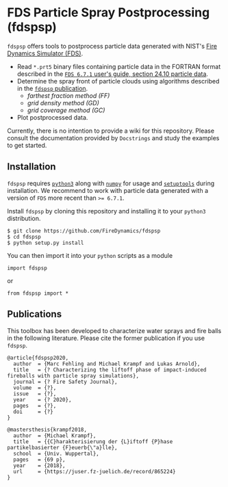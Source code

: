 # FDS Particle Spray Postprocessing (fdspsp)

`fdspsp` offers tools to postprocess particle data generated with NIST's [Fire Dynamics Simulator (FDS)](https://github.com/firemodels/fds).

- Read `*.prt5` binary files containing particle data in the FORTRAN format described in the [`FDS 6.7.1` user's guide, section 24.10 particle data](https://github.com/firemodels/fds/releases/download/FDS6.7.1/FDS_User_Guide.pdf).
- Determine the spray front of particle clouds using algorithms described in the [`fdspsp` publication](https://www.google.com/).
  - *farthest fraction method (FF)*
  - *grid density method (GD)*
  - *grid coverage method (GC)*
- Plot postprocessed data.

Currently, there is no intention to provide a wiki for this repository.
Please consult the documentation provided by `Docstrings` and study the examples to get started.


## Installation

`fdspsp` requires [`python3`](https://www.python.org/) along with [`numpy`](https://numpy.org/) for usage and [`setuptools`](https://github.com/pypa/setuptools) during installation.
We recommend to work with particle data generated with a version of `FDS` more recent than `>= 6.7.1`.

Install `fdspsp` by cloning this repository and installing it to your `python3` distribution.
```
$ git clone https://github.com/FireDynamics/fdspsp
$ cd fdspsp
$ python setup.py install
```

You can then import it into your `python` scripts as a module
```
import fdspsp
```
or
```
from fdspsp import *
```


## Publications

This toolbox has been developed to characterize water sprays and fire balls in the following literature.
Please cite the former publication if you use `fdspsp`.

```
@article{fdspsp2020,
  author  = {Marc Fehling and Michael Krampf and Lukas Arnold},
  title   = {? Characterizing the liftoff phase of impact-induced fireballs with particle spray simulations},
  journal = {? Fire Safety Journal},
  volume  = {?},
  issue   = {?},
  year    = {? 2020},
  pages   = {?},
  doi     = {?}
}

@mastersthesis{krampf2018,
  author  = {Michael Krampf},
  title   = {{C}harakterisierung der {L}iftoff {P}hase partikelbasierter {F}euerb{\"a}lle},
  school  = {Univ. Wuppertal},
  pages   = {69 p},
  year    = {2018},
  url     = {https://juser.fz-juelich.de/record/865224}
}
```
